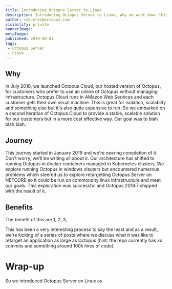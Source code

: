 ```yaml
---
title: Introducing Octopus Server to Linux
description: Introducing Octopus Server to Linux, why we went down this path and its benefits. 
author: rob.erez@octopus.com
visibility: private
bannerImage: 
metaImage: 
published: 2019-08-01
tags:
 - Octopus Server
 - Linux
---
```


## Why

In July 2018, we launched Octopus Cloud, our hosted version of Octopus, for customers who prefer to use an online of Octopus without managing infrastructure. Octopus Cloud runs in AMazon Web Services and each customer gets their own virual machine. This is great for isolation, scalabilty and something else but it's also quite expensive to run. So we embarked on a second iteration of Octopus Cloud to provide a stable, scalable solution for our customers but in a more cost effective way. Our goal was to blah blah blah. 

## Journey

This journey started in January 2019 and we're nearing completion of it. Don't worry, we'll be writing all about it. Our architecture has shifted to running Octopus in docker containers managed in Kubernetes clusters. We explore running Octopus in windows clsuters but encountered numerous problems which steered us to explore retargetting Octopus Server on NETCORE so it could be run on commondity linux infrastructure and meet our goals. This exploration was successful and Octopus 2019.7 shipped with the result of it. 

## Benefits

The benefit of this are 1, 2, 3, 


This has been a very interesting process to say the least and as a result, we're kicking of a series of posts where we discuss what it was like to retarget an application as large as Octopus (hint: the repo currently has xx commits and something around 100k lines of code). 

# Wrap-up

So we introduced Octopus Server on Linux as 